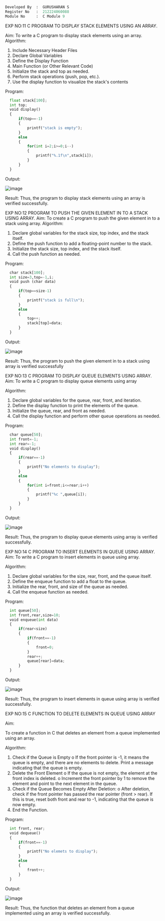 ```python
Developed By  :  GURUSHARAN S
Register No   :  212224060088
Module No     :  C Module 9
```

EXP NO:11 C PROGRAM TO DISPLAY STACK ELEMENTS USING AN ARRAY.

Aim:
To write a C program to display stack elements using an array.
Algorithm:
1.	Include Necessary Header Files
2.	Declare Global Variables
3.	Define the Display Function
4.	Main Function (or Other Relevant Code)
5.	Initialize the stack and top as needed.
6.	Perform stack operations (push, pop, etc.).
7.	Use the display function to visualize the stack's contents
 
Program:
```python
  float stack[100];
  int top;
  void display()
  {
      if(top==-1)
      {
          printf("stack is empty");
      }
      else
      {
          for(int i=2;i>=0;i--)
          {
              printf("%.1f\n",stack[i]);
          }
      }
  }
```
Output:

![image](https://github.com/user-attachments/assets/8648d465-07fd-4cd0-a5ce-cd4408967da2)


Result:
Thus, the program to display stack elements using an array is verified successfully.

 

EXP NO:12  PROGRAM TO PUSH THE GIVEN ELEMENT IN TO A STACK USING ARRAY.
Aim:
To create a C program to push the given element in to a stack using array.
Algorithm:
1.	Declare global variables for the stack size, top index, and the stack itself.
2.	Define the push function to add a floating-point number to the stack.
3.	Initialize the stack size, top index, and the stack itself.
4.	Call the push function as needed.
 
Program:
```python
  char stack[100];
  int size=3,top=-1,i;
  void push (char data)
  {
      if(top==size-1)
      {
          printf("stack is full\n");
      }
      else
      {
          top++;
          stack[top]=data;
      }
  }
```
Output:

![image](https://github.com/user-attachments/assets/2e467ddc-5232-4e25-8932-94f6e375ede1)


Result:
Thus, the program to push the given element in to a stack using array is verified successfully



 
EXP NO:13 C PROGRAM TO DISPLAY QUEUE ELEMENTS USING ARRAY.
Aim:
To write a C program to display queue elements using array

Algorithm:
1.	Declare global variables for the queue, rear, front, and iteration.
2.	Define the display function to print the elements of the queue.
3.	Initialize the queue, rear, and front as needed.
4.	Call the display function and perform other queue operations as needed.
 
Program:
```python
  char queue[50];
  int front=-1;
  int rear=-1;
  void display()
  {
      if(rear==-1)
      {
          printf("No elements to display");
      }
      else
      {
          for(int i=front;i<=rear;i++)
          {
              printf("%c ",queue[i]);
          }
      }
  }
```
Output:

![image](https://github.com/user-attachments/assets/b05c03b2-f163-4338-9b70-7d5444e37839)


Result:
Thus, the program to display queue elements using array is verified successfully.



 
EXP NO:14 C PROGRAM TO INSERT ELEMENTS IN QUEUE USING ARRAY.
Aim:
To write a C program to insert elements in queue using array.

Algorithm:
1.	Declare global variables for the size, rear, front, and the queue itself.
2.	Define the enqueue function to add a float to the queue.
3.	Initialize the rear, front, and size of the queue as needed.
4.	Call the enqueue function as needed.

Program:
```python
  int queue[50];
  int front,rear,size=10;
  void enqueue(int data)
  {
      if(rear<size)
      {
          if(front==-1)
          {
              front=0;
          }
          rear++;
          queue[rear]=data;
      }
  }
```
Output:

![image](https://github.com/user-attachments/assets/70fc88fb-2ff9-4459-8c40-9e0b424bd51a)

Result:
Thus, the program to insert elements in queue using array is verified successfully.



 
EXP NO:15 C FUNCTION TO DELETE ELEMENTS IN QUEUE USING ARRAY

Aim:

To create a function in C that deletes an element from a queue implemented using an array.

Algorithm:

1.	Check if the Queue is Empty
o	If the front pointer is -1, it means the queue is empty, and there are no elements to delete. Print a message indicating that the queue is empty.
2.	Delete the Front Element
o	If the queue is not empty, the element at the front index is deleted.
o	Increment the front pointer by 1 to remove the element and point to the next element in the queue.
3.	Check if the Queue Becomes Empty After Deletion:
o	After deletion, check if the front pointer has passed the rear pointer (front > rear). If this is true, reset both front and rear to -1, indicating that the queue is now empty.
4.	End the Function.


Program:
```python
  int front, rear;
  void dequeue()
  {
      if(front==-1)
      {
          printf("No elemets to display");
      }
      else
      {
          front++;
      }
  }
```
Output:

![image](https://github.com/user-attachments/assets/4dedf659-7b90-4164-b06a-df8cc088e819)


Result:
Thus, the function that deletes an element from a queue implemented using an array is verified successfully.
